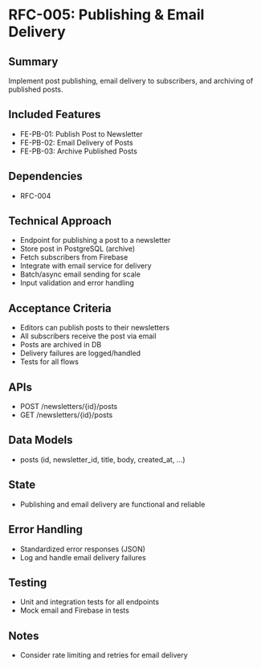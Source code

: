 # RFC-005: Publishing & Email Delivery

## Summary
Implement post publishing, email delivery to subscribers, and archiving of published posts.

## Included Features
- FE-PB-01: Publish Post to Newsletter
- FE-PB-02: Email Delivery of Posts
- FE-PB-03: Archive Published Posts

## Dependencies
- RFC-004

## Technical Approach
- Endpoint for publishing a post to a newsletter
- Store post in PostgreSQL (archive)
- Fetch subscribers from Firebase
- Integrate with email service for delivery
- Batch/async email sending for scale
- Input validation and error handling

## Acceptance Criteria
- Editors can publish posts to their newsletters
- All subscribers receive the post via email
- Posts are archived in DB
- Delivery failures are logged/handled
- Tests for all flows

## APIs
- POST /newsletters/{id}/posts
- GET /newsletters/{id}/posts

## Data Models
- posts (id, newsletter_id, title, body, created_at, ...)

## State
- Publishing and email delivery are functional and reliable

## Error Handling
- Standardized error responses (JSON)
- Log and handle email delivery failures

## Testing
- Unit and integration tests for all endpoints
- Mock email and Firebase in tests

## Notes
- Consider rate limiting and retries for email delivery 